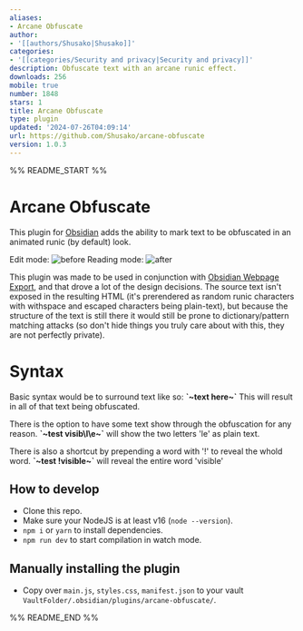 ```yaml
---
aliases:
- Arcane Obfuscate
author:
- '[[authors/Shusako|Shusako]]'
categories:
- '[[categories/Security and privacy|Security and privacy]]'
description: Obfuscate text with an arcane runic effect.
downloads: 256
mobile: true
number: 1848
stars: 1
title: Arcane Obfuscate
type: plugin
updated: '2024-07-26T04:09:14'
url: https://github.com/Shusako/arcane-obfuscate
version: 1.0.3
---
```


%% README_START %%

# Arcane Obfuscate

This plugin for [Obsidian](https://obsidian.md/) adds the ability to mark text to be obfuscated in an animated runic (by default) look.

Edit mode:
![before](https://github.com/user-attachments/assets/a3171609-88f3-4c05-9775-ae4ee240e23f)
Reading mode:
![after](https://github.com/user-attachments/assets/f32949f8-daa7-4c93-9e83-86ac984be62e)

This plugin was made to be used in conjunction with [Obsidian Webpage Export](https://github.com/KosmosisDire/obsidian-webpage-export), and that drove a lot of the design decisions. The source text isn't exposed in the resulting HTML (it's prerendered as random runic characters with withspace and escaped characters being plain-text), but because the structure of the text is still there it would still be prone to dictionary/pattern matching attacks (so don't hide things you truly care about with this, they are not perfectly private).

# Syntax

Basic syntax would be to surround text like so:
**\`\~text here\~\`**
This will result in all of that text being obfuscated.

There is the option to have some text show through the obfuscation for any reason.
**\`\~test visib\l\e\~\`** will show the two letters 'le' as plain text.

There is also a shortcut by prepending a word with '!' to reveal the whold word.
**\`\~test !visible\~\`** will reveal the entire word 'visible'

## How to develop

-   Clone this repo.
-   Make sure your NodeJS is at least v16 (`node --version`).
-   `npm i` or `yarn` to install dependencies.
-   `npm run dev` to start compilation in watch mode.

## Manually installing the plugin

-   Copy over `main.js`, `styles.css`, `manifest.json` to your vault `VaultFolder/.obsidian/plugins/arcane-obfuscate/`.


%% README_END %%